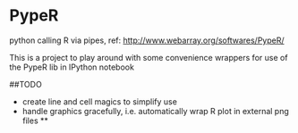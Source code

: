 # PypeR
python calling R via pipes, ref: http://www.webarray.org/softwares/PypeR/

This is a project to play around with some convenience wrappers for use of the PypeR lib in IPython notebook

##TODO
* create line and cell magics to simplify use
* handle graphics gracefully, i.e. automatically wrap R plot in external png files
** 
